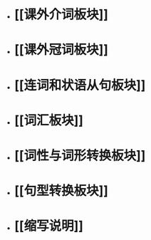 - #  [[课外介词板块]]
- # [[课外冠词板块]]
- # [[连词和状语从句板块]]
- # [[词汇板块]]
- # [[词性与词形转换板块]]
- # [[句型转换板块]]
- # [[缩写说明]]